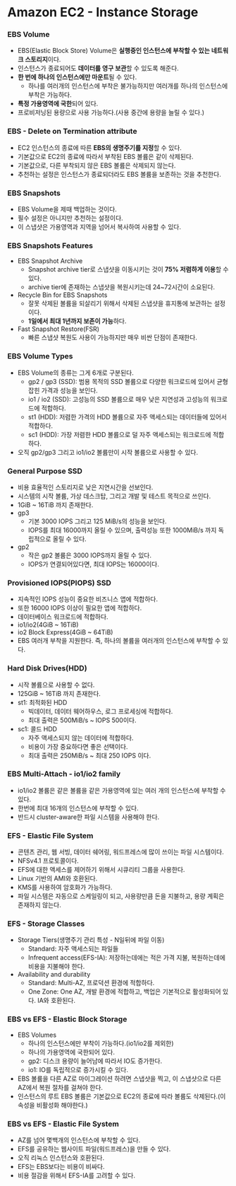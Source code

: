 # Amazon EC2 - Instance Storage

### EBS Volume

- EBS(Elastic Block Store) Volume은 **실행중인 인스턴스에 부착할 수 있는 네트워크 스토리지**이다.
- 인스턴스가 종료되어도 **데이터를 영구 보관**할 수 있도록 해준다.
- **한 번에 하나의 인스턴스에만 마운트**될 수 있다.
    - 하나를 여러개의 인스턴스에 부착은 불가능하지만 여러개를 하나의 인스턴스에 부착은 가능하다.
- **특정 가용영역에 국한**되어 있다.
- 프로비저닝된 용량으로 사용 가능하다.(사용 중간에 용량을 늘릴 수 있다.)

### EBS - Delete on Termination attribute

- EC2 인스턴스의 종료에 따른 **EBS의 생명주기를 지정**할 수 있다.
- 기본값으로 EC2의 종료에 따라서 부착된 EBS 볼륨은 같이 삭제된다.
- 기본값으로, 다른 부착되지 않은 EBS 볼륨은 삭제되지 않는다.
- 추천하는 설정은 인스턴스가 종료되더라도 EBS 볼륨을 보존하는 것을 추천한다.

### EBS Snapshots

- EBS Volume을 제때 백업하는 것이다.
- 필수 설정은 아니지만 추천하는 설정이다.
- 이 스냅샷은 가용영역과 지역을 넘어서 복사하여 사용할 수 있다.

### EBS Snapshots Features

- EBS Snapshot Archive
    - Snapshot archive tier로 스냅샷을 이동시키는 것이 **75% 저렴하게 이용**할 수 있다.
    - archive tier에 존재하는 스냅샷을 복원시키는데 24~72시간이 소요된다.
- Recycle Bin for EBS Snapshots
    - 잘못 삭제된 볼륨을 되살리기 위해서 삭제된 스냅샷을 휴지통에 보관하는 설정이다.
    - **1일에서 최대 1년까지 보존이 가능**하다.
- Fast Snapshot Restore(FSR)
    - 빠른 스냅샷 복원도 사용이 가능하지만 매우 비싼 단점이 존재한다.

### EBS Volume Types

- EBS Volume의 종류는 그게 6개로 구분된다.
    - gp2 / gp3 (SSD): 범용 목적의 SSD 볼륨으로 다양한 워크로드에 있어서 균형잡힌 가격과 성능을 보인다.
    - io1 / io2 (SSD): 고성능의 SSD 볼륨으로 매우 낮은 지연성과 고성능의 워크로드에 적합하다.
    - st1 (HDD): 저렴한 가격의 HDD 볼륨으로 자주 액세스되는 데이터들에 있어서 적합하다.
    - sc1 (HDD): 가장 저렴한 HDD 볼륨으로 덜 자주 액세스되는 워크로드에 적합하다.
- 오직 gp2/gp3 그리고 io1/io2 볼륨만이 시작 볼륨으로 사용할 수 있다.

### General Purpose SSD

- 비용 효율적인 스토리지로 낮은 지연시간을 선보인다.
- 시스템의 시작 볼륨, 가상 데스크탑, 그리고 개발 및 테스트 목적으로 쓰인다.
- 1GiB ~ 16TiB 까지 존재한다.
- gp3
    - 기본 3000 IOPS 그리고 125 MiB/s의 성능을 보인다.
    - IOPS를 최대 16000까지 올릴 수 있으며, 출력성능 또한 1000MiB/s 까지 독립적으로 올릴 수 있다.
- gp2
    - 작은 gp2 볼륨은 3000 IOPS까지 올릴 수 있다.
    - IOPS가 연결되어있다면, 최대 IOPS는 16000이다.

### Provisioned IOPS(PIOPS) SSD

- 지속적인 IOPS 성능이 중요한 비즈니스 앱에 적합하다.
- 또한 16000 IOPS 이상이 필요한 앱에 적합하다.
- 데이터베이스 워크로드에 적합하다.
- io1/io2(4GiB ~ 16TiB)
- io2 Block Express(4GiB ~ 64TiB)
- EBS 여러개 부착을 지원한다. 즉, 하나의 볼륨을 여러개의 인스턴스에 부착할 수 있다.

### Hard Disk Drives(HDD)

- 시작 볼륨으로 사용할 수 없다.
- 125GiB ~ 16TiB 까지 존재한다.
- st1: 최적화된 HDD
    - 빅데이터, 데이터 웨어하우스, 로그 프로세싱에 적합하다.
    - 최대 출력은 500MiB/s ~ IOPS 500이다.
- sc1: 콜드 HDD
    - 자주 액세스되지 않는 데이터에 적합하다.
    - 비용이 가장 중요하다면 좋은 선택이다.
    - 최대 출력은 250MiB/s ~ 최대 250 IOPS 이다.

### EBS Multi-Attach - io1/io2 family

- io1/io2 볼륨은 같은 볼륨을 같은 가용영역에 있는 여러 개의 인스턴스에 부착할 수 있다.
- 한번에 최대 16개의 인스턴스에 부착할 수 있다.
- 반드시 cluster-aware한 파일 시스템을 사용해야 한다.

### EFS - Elastic File System

- 콘텐츠 관리, 웹 서빙, 데이터 쉐어링, 워드프레스에 많이 쓰이는 파일 시스템이다.
- NFSv4.1 프로토콜이다.
- EFS에 대한 액세스를 제어하기 위해서 시큐리티 그룹을 사용한다.
- Linux 기반의 AMI와 호환된다.
- KMS를 사용하여 암호화가 가능하다.
- 파일 시스템은 자동으로 스케일링이 되고, 사용량만큼 돈을 지불하고, 용량 계획은 존재하지 않는다.

### EFS - Storage Classes

- Storage Tiers(생명주기 관리 특성 - N일뒤에 파일 이동)
    - Standard: 자주 액세스되는 파일들
    - Infrequent access(EFS-IA): 저장하는데에는 적은 가격 지불, 복원하는데에 비용을 지불해야 한다.
- Availability and durability
    - Standard: Multi-AZ, 프로덕션 환경에 적합하다.
    - One Zone: One AZ, 개발 환경에 적합하고, 백업은 기본적으로 활성화되어 있다. IA와 호환된다.

### EBS vs EFS - Elastic Block Storage

- EBS Volumes
    - 하나의 인스턴스에만 부착이 가능하다.(io1/io2를 제외한)
    - 하나의 가용영역에 국한되어 있다.
    - gp2: 디스크 용량이 늘어남에 따라서 IO도 증가한다.
    - io1: IO를 독립적으로 증가시킬 수 있다.
- EBS 볼륨을 다른 AZ로 마이그레이션 하려면 스냅샷을 찍고, 이 스냅샷으로 다른 AZ에서 복원 절차를 걸쳐야 한다.
- 인스턴스의 루트 EBS 볼륨은 기본값으로 EC2의 종료에 따라 볼륨도 삭제된다.(이 속성을 비활성화 해야한다.)

### EBS vs EFS - Elastic File System

- AZ를 넘어 몇백개의 인스턴스에 부착할 수 있다.
- EFS를 공유하는 웹사이트 파일(워드프레스)을 만들 수 있다.
- 오직 리눅스 인스턴스와 호환된다.
- EFS는 EBS보다는 비용이 비싸다.
- 비용 절감을 위해서 EFS-IA를 고려할 수 있다.
